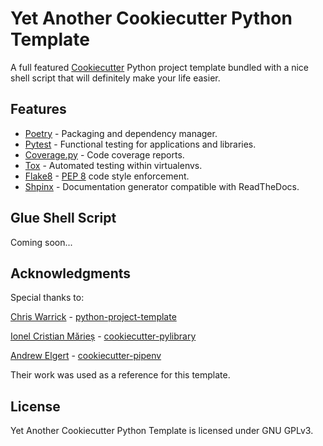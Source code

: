  

# Yet Another Cookiecutter Python Template

A full featured [Cookiecutter](https://cookiecutter.readthedocs.io) Python project template bundled with a nice shell script that will definitely make your life easier.

## Features

- [Poetry](https://poetry.eustace.io) - Packaging and dependency manager.
- [Pytest](https://docs.pytest.org/en/latest/) - Functional testing for applications and libraries.
- [Coverage.py](https://coverage.readthedocs.io/en/v4.5.x/) - Code coverage reports.
- [Tox](https://tox.readthedocs.io/en/latest/) - Automated testing within virtualenvs.
- [Flake8](http://flake8.pycqa.org/en/latest/) - [PEP 8](https://www.python.org/dev/peps/pep-0008/)  code style enforcement.
- [Shpinx](https://www.sphinx-doc.org/en/master/) - Documentation generator compatible with ReadTheDocs.



## Glue Shell Script

Coming soon...

## Acknowledgments 

Special thanks to:

[Chris Warrick](https://github.com/Kwpolska) - [python-project-template](https://github.com/elgertam/cookiecutter-pipenv)

[Ionel Cristian Mărieș](https://github.com/ionelmc) - [cookiecutter-pylibrary](https://github.com/ionelmc/cookiecutter-pylibrary)

[Andrew Elgert](https://github.com/elgertam) - [cookiecutter-pipenv](https://github.com/elgertam/cookiecutter-pipenv)

Their work was used as a reference for this template.

## License

Yet Another Cookiecutter Python Template is licensed under GNU GPLv3.